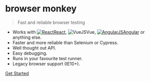 # browser monkey

> Fast and reliable browser testing

- Works with [![React](https://icongr.am/devicon/react-original.svg?size=16&color=808080)React](api#react), ![VueJS](https://icongr.am/devicon/vuejs-original.svg?size=16&color=808080)Vue, [![AngularJS](https://icongr.am/devicon/angularjs-original.svg?size=16&color=808080)Angular](api#angular) or anything else.
- Faster and more reliable than Selenium or Cypress.
- Well thought out API.
- Easy debugging.
- Runs in your favourite test runner.
- Legacy browser support (IE10+).

[Get Started](introduction)
